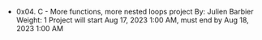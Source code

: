 * 0x04. C - More functions, more nested loops project
By: Julien Barbier
Weight: 1
Project will start Aug 17, 2023 1:00 AM, must end by Aug 18, 2023 1:00 AM
